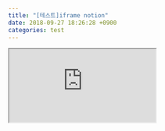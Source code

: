 ```yaml
---
title: "[테스트]iframe notion"
date: 2018-09-27 18:26:28 +0900
categories: test
---
```


<iframe src="https://www.notion.so/1-First-Class-Support-for-Long-Running-Services-on-Apache-Hadoop-YARN-f006a54d205e4bea904a7b5264c155cf">